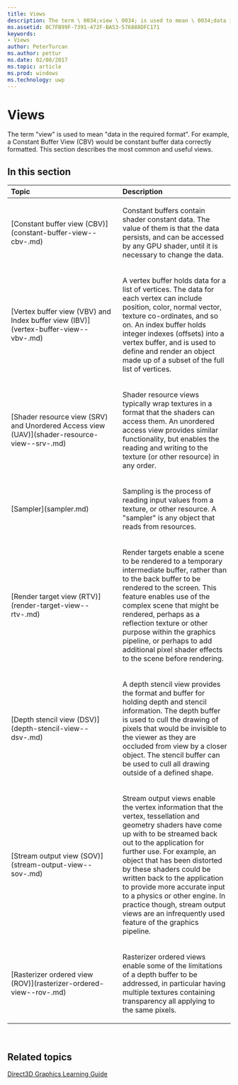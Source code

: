 ---title: Viewsdescription: The term \ 0034;view \ 0034; is used to mean \ 0034;data in the required format \ 0034;. For example, a Constant Buffer View (CBV) would be constant buffer data correctly formatted. This section describes the most common and useful views.ms.assetid: 0C7FB99F-7391-472F-BA53-576888DFC171keywords:- Viewsauthor: PeterTurcanms.author: petturms.date: 02/08/2017ms.topic: articlems.prod: windowsms.technology: uwp---# ViewsThe term "view" is used to mean "data in the required format". For example, a Constant Buffer View (CBV) would be constant buffer data correctly formatted. This section describes the most common and useful views.## <span id="in-this-section"></span>In this section<table><colgroup><col width="50%" /><col width="50%" /></colgroup><thead><tr class="header"><th align="left">Topic</th><th align="left">Description</th></tr></thead><tbody><tr class="odd"><td align="left"><p>[Constant buffer view (CBV)](constant-buffer-view--cbv-.md)</p></td><td align="left"><p>Constant buffers contain shader constant data. The value of them is that the data persists, and can be accessed by any GPU shader, until it is necessary to change the data.</p></td></tr><tr class="even"><td align="left"><p>[Vertex buffer view (VBV) and Index buffer view (IBV)](vertex-buffer-view--vbv-.md)</p></td><td align="left"><p>A vertex buffer holds data for a list of vertices. The data for each vertex can include position, color, normal vector, texture co-ordinates, and so on. An index buffer holds integer indexes (offsets) into a vertex buffer, and is used to define and render an object made up of a subset of the full list of vertices.</p></td></tr><tr class="odd"><td align="left"><p>[Shader resource view (SRV) and Unordered Access view (UAV)](shader-resource-view--srv-.md)</p></td><td align="left"><p>Shader resource views typically wrap textures in a format that the shaders can access them. An unordered access view provides similar functionality, but enables the reading and writing to the texture (or other resource) in any order.</p></td></tr><tr class="even"><td align="left"><p>[Sampler](sampler.md)</p></td><td align="left"><p>Sampling is the process of reading input values from a texture, or other resource. A &quot;sampler&quot; is any object that reads from resources.</p></td></tr><tr class="odd"><td align="left"><p>[Render target view (RTV)](render-target-view--rtv-.md)</p></td><td align="left"><p>Render targets enable a scene to be rendered to a temporary intermediate buffer, rather than to the back buffer to be rendered to the screen. This feature enables use of the complex scene that might be rendered, perhaps as a reflection texture or other purpose within the graphics pipeline, or perhaps to add additional pixel shader effects to the scene before rendering.</p></td></tr><tr class="even"><td align="left"><p>[Depth stencil view (DSV)](depth-stencil-view--dsv-.md)</p></td><td align="left"><p>A depth stencil view provides the format and buffer for holding depth and stencil information. The depth buffer is used to cull the drawing of pixels that would be invisible to the viewer as they are occluded from view by a closer object. The stencil buffer can be used to cull all drawing outside of a defined shape.</p></td></tr><tr class="odd"><td align="left"><p>[Stream output view (SOV)](stream-output-view--sov-.md)</p></td><td align="left"><p>Stream output views enable the vertex information that the vertex, tessellation and geometry shaders have come up with to be streamed back out to the application for further use. For example, an object that has been distorted by these shaders could be written back to the application to provide more accurate input to a physics or other engine. In practice though, stream output views are an infrequently used feature of the graphics pipeline.</p></td></tr><tr class="even"><td align="left"><p>[Rasterizer ordered view (ROV)](rasterizer-ordered-view--rov-.md)</p></td><td align="left"><p>Rasterizer ordered views enable some of the limitations of a depth buffer to be addressed, in particular having multiple textures containing transparency all applying to the same pixels.</p></td></tr></tbody></table> ## <span id="related-topics"></span>Related topics[Direct3D Graphics Learning Guide](index.md)  